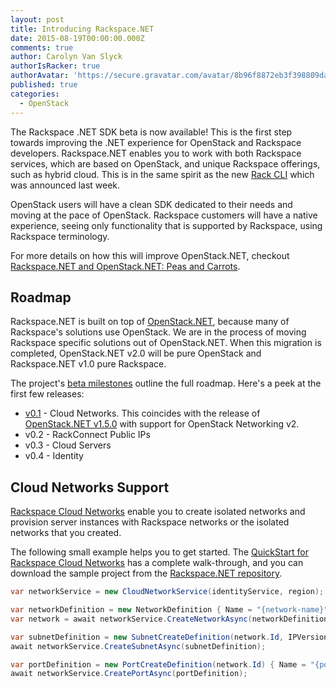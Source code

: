 ```yaml
---
layout: post
title: Introducing Rackspace.NET
date: 2015-08-19T00:00:00.000Z
comments: true
author: Carolyn Van Slyck
authorIsRacker: true
authorAvatar: 'https://secure.gravatar.com/avatar/8b96f8872eb3f398809daf017ee3a8ab'
published: true
categories:
  - OpenStack
---
```


The Rackspace .NET SDK beta is now available! This is the first step towards improving the .NET
experience for OpenStack and Rackspace developers. Rackspace.NET enables you to work with both
 Rackspace services, which are based on OpenStack, and unique Rackspace offerings, such as hybrid cloud.
This is in the same spirit as the new [Rack CLI](rack-cli) which was announced last week.

OpenStack users will have a clean SDK dedicated to their needs
and moving at the pace of OpenStack. Rackspace customers will have a native experience,
seeing only functionality that is supported by Rackspace, using Rackspace terminology.

For more details on how this will improve OpenStack.NET, checkout
[Rackspace.NET and OpenStack.NET: Peas and Carrots][rackspacenet-openstacknet].

<!-- more -->

## Roadmap ##
Rackspace.NET is built on top of [OpenStack.NET](http://openstacknetsdk.org), because many of
Rackspace's solutions use OpenStack. We are in the process of moving Rackspace specific
solutions out of OpenStack.NET. When this migration is completed, OpenStack.NET
v2.0 will be pure OpenStack and Rackspace.NET v1.0 pure Rackspace.

The project's [beta milestones][rackspacenet-milestones] outline the full roadmap.
Here's a peek at the first few releases:

* [v0.1][rackspacenet-0.1] - Cloud Networks. This coincides with the release of [OpenStack.NET v1.5.0][openstacknet-1.5] with support for OpenStack Networking v2.
* v0.2 - RackConnect Public IPs
* v0.3 - Cloud Servers
* v0.4 - Identity

## Cloud Networks Support

[Rackspace Cloud Networks][cloud-networks] enable you to create isolated networks and provision server instances with Rackspace networks or the isolated networks that you created.

The following small example helps you to get started. The [QuickStart for Rackspace Cloud Networks][quickstart] has a complete walk-through, and you can download the sample project from the [Rackspace.NET repository][rackspacenet-samples].

```csharp
var networkService = new CloudNetworkService(identityService, region);

var networkDefinition = new NetworkDefinition { Name = "{network-name}" };
var network = await networkService.CreateNetworkAsync(networkDefinition);

var subnetDefinition = new SubnetCreateDefinition(network.Id, IPVersion.IPv4, "{cidr}");
await networkService.CreateSubnetAsync(subnetDefinition);

var portDefinition = new PortCreateDefinition(network.Id) { Name = "{port-name}" };
await networkService.CreatePortAsync(portDefinition);
```

[cloud-networks]: http://www.rackspace.com/cloud/networks
[quickstart]: https://developer.rackspace.com/docs/cloud-networks/getting-started/?lang=.net
[rack-cli]: https://developer.rackspace.com/blog/introducing-rack-global-cli/
[rackspacenet-0.1]: https://github.com/rackspace/rackspace-net-sdk/releases/tag/v0.1.0
[rackspacenet-milestones]: https://github.com/rackspace/rackspace-net-sdk/milestones
[rackspacenet-openstacknet]: https://github.com/openstacknetsdk/openstack.net/wiki/Rackspace-and-OpenStack.NET
[rackspacenet-samples]: https://github.com/rackspace/Rackspace.NET/tree/master/samples/Rackspace.Samples
[openstacknet-1.5]: https://github.com/openstacknetsdk/openstack.net/releases/tag/v1.5.0.0
